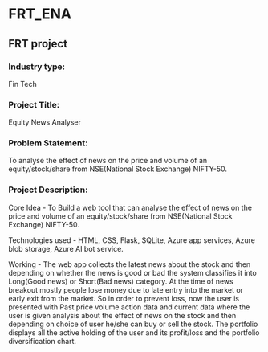 # FRT_ENA
## FRT project

### Industry type: 
Fin Tech


### Project Title: 
Equity News Analyser


### Problem Statement:  
To analyse the effect of news on the price and volume of an equity/stock/share from NSE(National Stock                       Exchange) NIFTY-50.


### Project Description: 
  
  Core Idea - To Build a web tool that can analyse the effect of news on the price and volume of an equity/stock/share from     NSE(National Stock Exchange) NIFTY-50. 

  Technologies used - HTML, CSS, Flask, SQLite, Azure app services, Azure blob storage, Azure AI bot service.

  Working -  The web app collects the latest news about the stock and then depending on whether the news is good or bad the     system classifies it into Long(Good news) or Short(Bad news) category. At the time of news breakout mostly people lose       money due to late entry into the market or early exit from the market. So in order to prevent loss, now the user is          presented with Past price volume action data and current data where the user is given analysis about the effect of news      on the stock and then depending on choice of user he/she can buy or sell the stock. The portfolio displays all the           active holding of the user and its profit/loss and the portfolio diversification chart.


